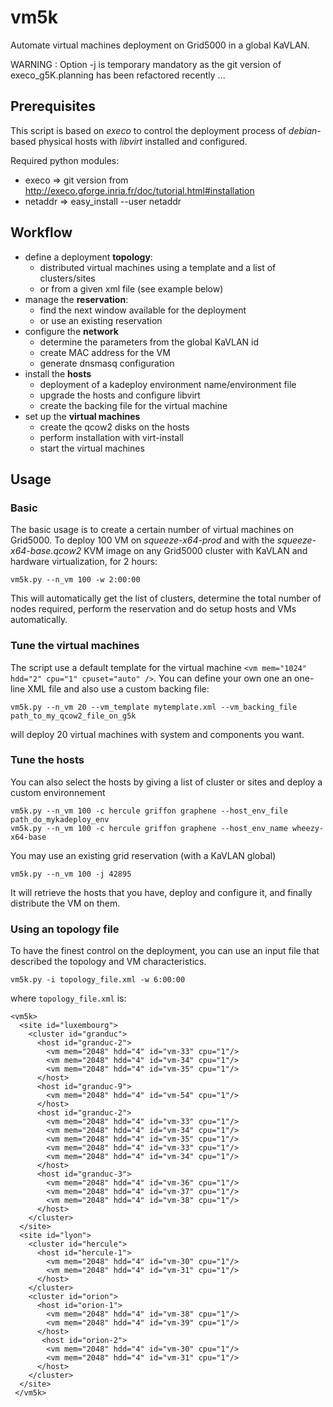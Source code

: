 vm5k
==============

Automate virtual machines deployment on Grid5000 in a global KaVLAN.

WARNING : Option -j is temporary mandatory as the git version of execo_g5K.planning has been refactored recently ...

## Prerequisites
This script is based on *execo* to control the deployment process of *debian*-based physical hosts
with *libvirt* installed and configured.

Required python modules:
* execo => git version from http://execo.gforge.inria.fr/doc/tutorial.html#installation 
* netaddr => easy_install --user netaddr

## Workflow
* define a deployment **topology**:
  * distributed virtual machines using a template and a list of clusters/sites
  * or from a given xml file (see example below)
* manage the **reservation**:
  * find the next window available for the deployment
  * or use an existing reservation
* configure the **network** 
  * determine the parameters from the global KaVLAN id
  * create MAC address for the VM
  * generate dnsmasq configuration
* install the **hosts**
  * deployment of a kadeploy environment name/environment file
  * upgrade the hosts and configure libvirt
  * create the backing file for the virtual machine
* set up the **virtual machines**
  * create the qcow2 disks on the hosts
  * perform installation with virt-install
  * start the virtual machines

## Usage

### Basic
The basic usage is to create a certain number of virtual machines on Grid5000.
To deploy 100 VM on *squeeze-x64-prod* and with the *squeeze-x64-base.qcow2* KVM image
on any Grid5000 cluster with KaVLAN and hardware virtualization, for 2 hours:

    vm5k.py --n_vm 100 -w 2:00:00

This will automatically get the list of clusters, determine the total number of nodes required,
perform the reservation and do setup hosts and VMs automatically.

### Tune the virtual machines
The script use a default template for the virtual machine `<vm mem="1024" hdd="2" cpu="1" cpuset="auto" />`.
You can define your own one an one-line XML file and also use a custom backing file:

    vm5k.py --n_vm 20 --vm_template mytemplate.xml --vm_backing_file path_to_my_qcow2_file_on_g5k

will deploy 20 virtual machines with system and components you want.

### Tune the hosts 
You can also select the hosts by giving a list of cluster or sites and deploy a custom environnement

    vm5k.py --n_vm 100 -c hercule griffon graphene --host_env_file path_do_mykadeploy_env
    vm5k.py --n_vm 100 -c hercule griffon graphene --host_env_name wheezy-x64-base
    
You may use an existing grid reservation (with a KaVLAN global) 
    
    vm5k.py --n_vm 100 -j 42895

It will retrieve the hosts that you have, deploy and configure it, and finally distribute the VM on them.
   
### Using an topology file
To have the finest control on the deployment, you can use an input file that described the topology and VM 
characteristics. 

    vm5k.py -i topology_file.xml -w 6:00:00
    
where `topology_file.xml` is:

    <vm5k>
      <site id="luxembourg">
        <cluster id="granduc">
          <host id="granduc-2">
            <vm mem="2048" hdd="4" id="vm-33" cpu="1"/>
            <vm mem="2048" hdd="4" id="vm-34" cpu="1"/>
            <vm mem="2048" hdd="4" id="vm-35" cpu="1"/>
          </host>
          <host id="granduc-9">
            <vm mem="2048" hdd="4" id="vm-54" cpu="1"/>
          </host>
          <host id="granduc-2">
            <vm mem="2048" hdd="4" id="vm-33" cpu="1"/>
            <vm mem="2048" hdd="4" id="vm-34" cpu="1"/>
            <vm mem="2048" hdd="4" id="vm-35" cpu="1"/>
            <vm mem="2048" hdd="4" id="vm-33" cpu="1"/>
            <vm mem="2048" hdd="4" id="vm-34" cpu="1"/>
          </host>
          <host id="granduc-3">
            <vm mem="2048" hdd="4" id="vm-36" cpu="1"/>
            <vm mem="2048" hdd="4" id="vm-37" cpu="1"/>
            <vm mem="2048" hdd="4" id="vm-38" cpu="1"/>
          </host>      
        </cluster>
      </site>
      <site id="lyon">
        <cluster id="hercule">
          <host id="hercule-1">
            <vm mem="2048" hdd="4" id="vm-30" cpu="1"/>
            <vm mem="2048" hdd="4" id="vm-31" cpu="1"/>
          </host>    
        </cluster>
        <cluster id="orion">
          <host id="orion-1">
            <vm mem="2048" hdd="4" id="vm-38" cpu="1"/>
            <vm mem="2048" hdd="4" id="vm-39" cpu="1"/>
          </host>
           <host id="orion-2">
            <vm mem="2048" hdd="4" id="vm-30" cpu="1"/>
            <vm mem="2048" hdd="4" id="vm-31" cpu="1"/>
          </host>
        </cluster>
      </site>
     </vm5k>
     
     


